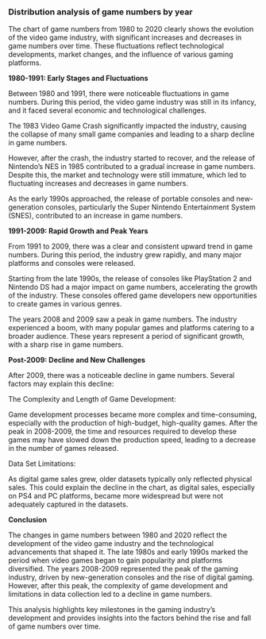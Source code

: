 ### Distribution analysis of game numbers by year

The chart of game numbers from 1980 to 2020 clearly
shows the evolution of the video game industry, with 
significant increases and decreases in game numbers
over time. These fluctuations reflect technological
developments, market changes, and the influence of
various gaming platforms.

**1980-1991: Early Stages and Fluctuations**

Between 1980 and 1991, there were noticeable fluctuations
in game numbers. During this period, the video game
industry was still in its infancy, and it faced several
economic and technological challenges. 

The 1983 Video Game Crash significantly impacted the
industry, causing the collapse of many small game
companies and leading to a sharp decline in game numbers.

However, after the crash, the industry started
to recover, and the release of Nintendo’s NES in
1985 contributed to a gradual increase in game 
numbers. Despite this, the market and technology
were still immature, which led to fluctuating increases
and decreases in game numbers.

As the early 1990s approached, the release of
portable consoles and new-generation consoles,
particularly the Super Nintendo Entertainment 
System (SNES), contributed to an increase in game numbers.

**1991-2009: Rapid Growth and Peak Years**

From 1991 to 2009, there was a clear and consistent 
upward trend in game numbers. During this period, the
industry grew rapidly, and many major platforms 
and consoles were released.

Starting from the late 1990s, the release of
consoles like PlayStation 2 and Nintendo DS 
had a major impact on game numbers, accelerating 
the growth of the industry. These consoles 
offered game developers new opportunities to
create games in various genres.

The years 2008 and 2009 saw a peak in game numbers.
The industry experienced a boom, with many
popular games and platforms catering to a broader
audience. These years represent a period of
significant growth, with a sharp rise in game numbers.

**Post-2009: Decline and New Challenges**

After 2009, there was a noticeable decline in game numbers. Several factors may explain this decline:

The Complexity and Length of Game Development:

Game development processes became more complex and time-consuming, especially with the production of high-budget, high-quality games. After the peak in 2008-2009, the time and resources required to develop these games may have slowed down the production speed, leading to a decrease in the number of games released.

Data Set Limitations: 

As digital game sales grew, older datasets typically only reflected physical sales. This could explain the decline in the chart, as digital sales, especially on PS4 and PC platforms, became more widespread but were not adequately captured in the datasets.

**Conclusion**

The changes in game numbers between 1980 and 2020 reflect the development of the video game industry and the technological advancements that shaped it. The late 1980s and early 1990s marked the period when video games began to gain popularity and platforms diversified. The years 2008-2009 represented the peak of the gaming industry, driven by new-generation consoles and the rise of digital gaming. However, after this peak, the complexity of game development and limitations in data collection led to a decline in game numbers.

This analysis highlights key milestones in the gaming industry’s development and provides insights into the factors behind the rise and fall of game numbers over time.